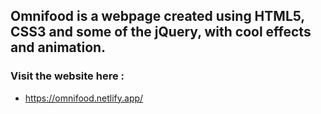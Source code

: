 ## Omnifood is a webpage created using HTML5, CSS3 and some of the jQuery, with cool effects and animation.

### Visit the website here : 
* https://omnifood.netlify.app/
